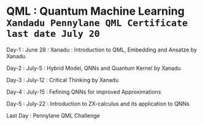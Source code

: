 # QML : Quantum Machine Learning `Xandadu Pennylane QML Certificate last date July 20`



Day-1 : June 28 : Xanadu : Introduction to QML, Embedding and Ansatze by Xanadu

Day-2 : July-5 : Hybrid Model, QNNs and Quantum Kernel by Xanadu

Day-3 : July-12 : Critical Thinking by Xanadu

Day-4 : July-15 : Fefining QNNs for improved Approximations

Day-5 : July-22 : Introduction to ZX-calculus and its application to QNNs 

Last Day : Pennylane QML Challenge
